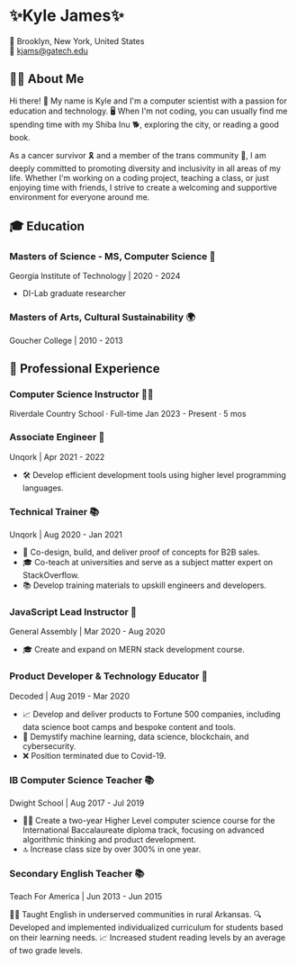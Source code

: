  
# ✨Kyle James✨ 

📍 Brooklyn, New York, United States  
📧 kjams@gatech.edu  

## 💁‍♀️ About Me
Hi there! 👋 My name is Kyle and I'm a computer scientist with a passion for education and technology. 🖥️ When I'm not coding, you can usually find me spending time with my Shiba Inu 🐕, exploring the city, or reading a good book.

As a cancer survivor 🎗️ and a member of the trans community 🌈, I am deeply committed to promoting diversity and inclusivity in all areas of my life. Whether I'm working on a coding project, teaching a class, or just enjoying time with friends, I strive to create a welcoming and supportive environment for everyone around me.

## 🎓 Education

### Masters of Science - MS, Computer Science 🤖
Georgia Institute of Technology | 2020 - 2024
- DI-Lab graduate researcher

### Masters of Arts, Cultural Sustainability 🌍
Goucher College | 2010 - 2013

## 💼 Professional Experience

### Computer Science Instructor 🧑‍🏫
Riverdale Country School · Full-time
Jan 2023 - Present · 5 mos


### Associate Engineer 🚀
Unqork | Apr 2021 - 2022

- 🛠️ Develop efficient development tools using higher level programming languages.

### Technical Trainer 📚
Unqork | Aug 2020 - Jan 2021

- 🚀 Co-design, build, and deliver proof of concepts for B2B sales.
- 🎓 Co-teach at universities and serve as a subject matter expert on StackOverflow.
- 📚 Develop training materials to upskill engineers and developers.

### JavaScript Lead Instructor 🌟
General Assembly | Mar 2020 - Aug 2020

- 🎓 Create and expand on MERN stack development course.

### Product Developer & Technology Educator 🚀
Decoded | Aug 2019 - Mar 2020

- 📈 Develop and deliver products to Fortune 500 companies, including data science boot camps and bespoke content and tools.
- 🤖 Demystify machine learning, data science, blockchain, and cybersecurity.
- ❌ Position terminated due to Covid-19.

### IB Computer Science Teacher 📚
Dwight School | Aug 2017 - Jul 2019

- 👩‍🏫 Create a two-year Higher Level computer science course for the International Baccalaureate diploma track, focusing on advanced algorithmic thinking and product development.
- 🔝 Increase class size by over 300% in one year.

### Secondary English Teacher 📚
Teach For America | Jun 2013 - Jun 2015

👩‍🏫 Taught English in underserved communities in rural Arkansas.
🔍 Developed and implemented individualized curriculum for students based on their learning needs.
📈 Increased student reading levels by an average of two grade levels.

